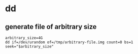 # dd

## generate file of arbitrary size

```text
arbitrary_size=4G
dd if=/dev/urandom of=/tmp/arbitrary-file.img count=0 bs=1 seek="$arbitrary_size"
```


